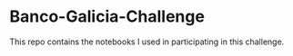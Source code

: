 # Banco-Galicia-Challenge
This repo contains the notebooks I used in participating in this challenge.
